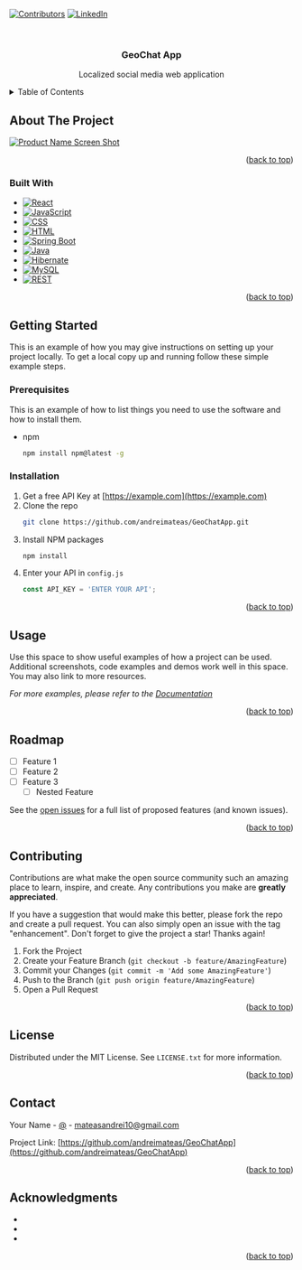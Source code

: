 
[![Contributors][contributors-shield]][contributors-url]
[![LinkedIn][linkedin-shield]][linkedin-url]



<!-- PROJECT LOGO -->
<br />
<div align="center">
  <a href="https://github.com/andreimateas/GeoChatApp">
  </a>

<h3 align="center">GeoChat App</h3>

  <p align="center">
    Localized social media web application
    <br />
  </p>
</div>



<!-- TABLE OF CONTENTS -->
<details>
  <summary>Table of Contents</summary>
  <ol>
    <li>
      <a href="#about-the-project">About The Project</a>
      <ul>
        <li><a href="#built-with">Built With</a></li>
      </ul>
    </li>
    <li>
      <a href="#getting-started">Getting Started</a>
      <ul>
        <li><a href="#prerequisites">Prerequisites</a></li>
        <li><a href="#installation">Installation</a></li>
      </ul>
    </li>
    <li><a href="#usage">Usage</a></li>
    <li><a href="#roadmap">Roadmap</a></li>
    <li><a href="#contributing">Contributing</a></li>
    <li><a href="#license">License</a></li>
    <li><a href="#contact">Contact</a></li>
    <li><a href="#acknowledgments">Acknowledgments</a></li>
  </ol>
</details>



<!-- ABOUT THE PROJECT -->
## About The Project

[![Product Name Screen Shot][product-screenshot]](https://example.com)

<p align="right">(<a href="#readme-top">back to top</a>)</p>



### Built With

* [![React][React-badge]][React-url]
* [![JavaScript][JavaScript-badge]][JavaScript-url]
* [![CSS][CSS-badge]][CSS-url]
* [![HTML][HTML-badge]][HTML-url]
* [![Spring Boot][Spring-Boot-badge]][Spring-Boot-url]
* [![Java][Java-badge]][Java-url]
* [![Hibernate][Hibernate-badge]][Hibernate-url]
* [![MySQL][MySQL-badge]][MySQL-url]
* [![REST][REST-badge]][REST-url]

<p align="right">(<a href="#readme-top">back to top</a>)</p>



<!-- GETTING STARTED -->
## Getting Started

This is an example of how you may give instructions on setting up your project locally.
To get a local copy up and running follow these simple example steps.

### Prerequisites

This is an example of how to list things you need to use the software and how to install them.
* npm
  ```sh
  npm install npm@latest -g
  ```

### Installation

1. Get a free API Key at [https://example.com](https://example.com)
2. Clone the repo
   ```sh
   git clone https://github.com/andreimateas/GeoChatApp.git
   ```
3. Install NPM packages
   ```sh
   npm install
   ```
4. Enter your API in `config.js`
   ```js
   const API_KEY = 'ENTER YOUR API';
   ```

<p align="right">(<a href="#readme-top">back to top</a>)</p>



<!-- USAGE EXAMPLES -->
## Usage

Use this space to show useful examples of how a project can be used. Additional screenshots, code examples and demos work well in this space. You may also link to more resources.

_For more examples, please refer to the [Documentation](https://example.com)_

<p align="right">(<a href="#readme-top">back to top</a>)</p>



<!-- ROADMAP -->
## Roadmap

- [ ] Feature 1
- [ ] Feature 2
- [ ] Feature 3
    - [ ] Nested Feature

See the [open issues](https://github.com/andreimateas/GeoChatApp/issues) for a full list of proposed features (and known issues).

<p align="right">(<a href="#readme-top">back to top</a>)</p>



<!-- CONTRIBUTING -->
## Contributing

Contributions are what make the open source community such an amazing place to learn, inspire, and create. Any contributions you make are **greatly appreciated**.

If you have a suggestion that would make this better, please fork the repo and create a pull request. You can also simply open an issue with the tag "enhancement".
Don't forget to give the project a star! Thanks again!

1. Fork the Project
2. Create your Feature Branch (`git checkout -b feature/AmazingFeature`)
3. Commit your Changes (`git commit -m 'Add some AmazingFeature'`)
4. Push to the Branch (`git push origin feature/AmazingFeature`)
5. Open a Pull Request

<p align="right">(<a href="#readme-top">back to top</a>)</p>



<!-- LICENSE -->
## License

Distributed under the MIT License. See `LICENSE.txt` for more information.

<p align="right">(<a href="#readme-top">back to top</a>)</p>



<!-- CONTACT -->
## Contact

Your Name - [@](https://twitter.com/) - mateasandrei10@gmail.com

Project Link: [https://github.com/andreimateas/GeoChatApp](https://github.com/andreimateas/GeoChatApp)

<p align="right">(<a href="#readme-top">back to top</a>)</p>



<!-- ACKNOWLEDGMENTS -->
## Acknowledgments

* []()
* []()
* []()

<p align="right">(<a href="#readme-top">back to top</a>)</p>



<!-- MARKDOWN LINKS & IMAGES -->
<!-- https://www.markdownguide.org/basic-syntax/#reference-style-links -->
[contributors-shield]: https://img.shields.io/github/contributors/andreimateas/GeoChatApp.svg?style=for-the-badge
[contributors-url]: https://github.com/andreimateas/GeoChatApp/graphs/contributors
[forks-shield]: https://img.shields.io/github/forks/andreimateas/GeoChatApp.svg?style=for-the-badge
[forks-url]: https://github.com/andreimateas/GeoChatApp/network/members
[stars-shield]: https://img.shields.io/github/stars/andreimateas/GeoChatApp.svg?style=for-the-badge
[stars-url]: https://github.com/andreimateas/GeoChatApp/stargazers
[issues-shield]: https://img.shields.io/github/issues/andreimateas/GeoChatApp.svg?style=for-the-badge
[issues-url]: https://github.com/andreimateas/GeoChatApp/issues
[license-shield]: https://img.shields.io/github/license/andreimateas/GeoChatApp.svg?style=for-the-badge
[license-url]: https://github.com/andreimateas/GeoChatApp/blob/master/LICENSE.txt
[linkedin-shield]: https://img.shields.io/badge/-LinkedIn-black.svg?style=for-the-badge&logo=linkedin&colorB=555
[linkedin-url]: https://linkedin.com/in/andrei-mateas
[product-screenshot]: images/screenshot.png
[React-badge]: https://img.shields.io/badge/React-20232A?style=for-the-badge&logo=react&logoColor=61DAFB
[React-url]: https://reactjs.org/
[JavaScript-badge]: https://img.shields.io/badge/JavaScript-F7DF1E?style=for-the-badge&logo=javascript&logoColor=black
[JavaScript-url]: https://developer.mozilla.org/en-US/docs/Web/JavaScript
[CSS-badge]: https://img.shields.io/badge/CSS-1572B6?style=for-the-badge&logo=css3&logoColor=white
[CSS-url]: https://developer.mozilla.org/en-US/docs/Web/CSS
[HTML-badge]: https://img.shields.io/badge/HTML-E34F26?style=for-the-badge&logo=html5&logoColor=white
[HTML-url]: https://developer.mozilla.org/en-US/docs/Web/HTML
[Spring-Boot-badge]: https://img.shields.io/badge/Spring%20Boot-6DB33F?style=for-the-badge&logo=spring&logoColor=white
[Spring-Boot-url]: https://spring.io/projects/spring-boot
[Java-badge]: https://img.shields.io/badge/Java-007396?style=for-the-badge&logo=java&logoColor=white
[Java-url]: https://www.java.com/
[Hibernate-badge]: https://img.shields.io/badge/Hibernate-59666C?style=for-the-badge&logo=hibernate&logoColor=white
[Hibernate-url]: https://hibernate.org/
[MySQL-badge]: https://img.shields.io/badge/MySQL-4479A1?style=for-the-badge&logo=mysql&logoColor=white
[MySQL-url]: https://www.mysql.com/
[REST-badge]: https://img.shields.io/badge/REST-FF5733?style=for-the-badge&logo=api&logoColor=white
[REST-url]: https://en.wikipedia.org/wiki/Representational_state_transfer
